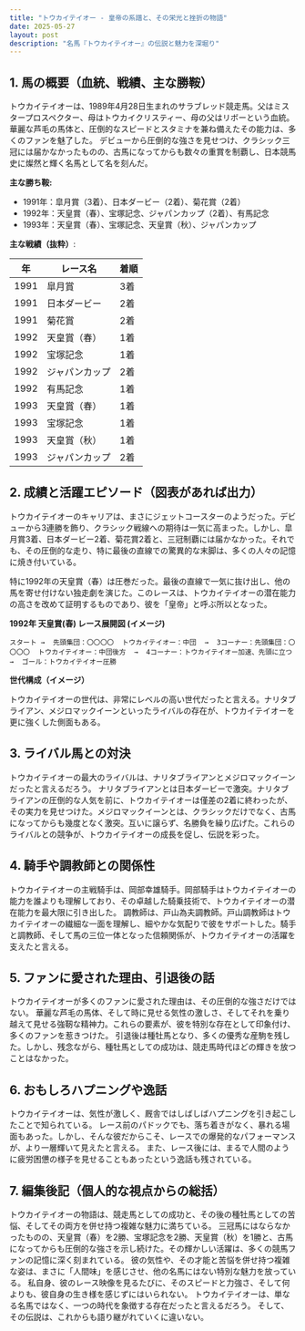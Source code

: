 ```yaml
---
title: "トウカイテイオー - 皇帝の系譜と、その栄光と挫折の物語"
date: 2025-05-27
layout: post
description: "名馬『トウカイテイオー』の伝説と魅力を深堀り"
---
```


## 1. 馬の概要（血統、戦績、主な勝鞍）

トウカイテイオーは、1989年4月28日生まれのサラブレッド競走馬。父はミスタープロスペクター、母はトウカイクリスティー、母の父はリボーという血統。  華麗な芦毛の馬体と、圧倒的なスピードとスタミナを兼ね備えたその能力は、多くのファンを魅了した。  デビューから圧倒的な強さを見せつけ、クラシック三冠には届かなかったものの、古馬になってからも数々の重賞を制覇し、日本競馬史に燦然と輝く名馬として名を刻んだ。

**主な勝ち鞍:**

* 1991年：皐月賞（3着）、日本ダービー（2着）、菊花賞（2着）
* 1992年：天皇賞（春）、宝塚記念、ジャパンカップ（2着）、有馬記念
* 1993年：天皇賞（春）、宝塚記念、天皇賞（秋）、ジャパンカップ


**主な戦績（抜粋）**:

| 年 | レース名             | 着順 |
|---|----------------------|-----|
| 1991 | 皐月賞               | 3着 |
| 1991 | 日本ダービー           | 2着 |
| 1991 | 菊花賞               | 2着 |
| 1992 | 天皇賞（春）           | 1着 |
| 1992 | 宝塚記念             | 1着 |
| 1992 | ジャパンカップ         | 2着 |
| 1992 | 有馬記念             | 1着 |
| 1993 | 天皇賞（春）           | 1着 |
| 1993 | 宝塚記念             | 1着 |
| 1993 | 天皇賞（秋）           | 1着 |
| 1993 | ジャパンカップ         | 2着 |


## 2. 成績と活躍エピソード（図表があれば出力）

トウカイテイオーのキャリアは、まさにジェットコースターのようだった。デビューから3連勝を飾り、クラシック戦線への期待は一気に高まった。しかし、皐月賞3着、日本ダービー2着、菊花賞2着と、三冠制覇には届かなかった。それでも、その圧倒的な走り、特に最後の直線での驚異的な末脚は、多くの人々の記憶に焼き付いている。

特に1992年の天皇賞（春）は圧巻だった。最後の直線で一気に抜け出し、他の馬を寄せ付けない独走劇を演じた。このレースは、トウカイテイオーの潜在能力の高さを改めて証明するものであり、彼を「皇帝」と呼ぶ所以となった。

**1992年 天皇賞(春) レース展開図 (イメージ)**

```
スタート →  先頭集団：〇〇〇〇  トウカイテイオー：中団  →  3コーナー：先頭集団：〇〇〇〇  トウカイテイオー：中団後方  →  4コーナー：トウカイテイオー加速、先頭に立つ  →  ゴール：トウカイテイオー圧勝
```

**世代構成（イメージ）**

トウカイテイオーの世代は、非常にレベルの高い世代だったと言える。ナリタブライアン、メジロマックイーンといったライバルの存在が、トウカイテイオーを更に強くした側面もある。


## 3. ライバル馬との対決

トウカイテイオーの最大のライバルは、ナリタブライアンとメジロマックイーンだったと言えるだろう。  ナリタブライアンとは日本ダービーで激突。ナリタブライアンの圧倒的な人気を前に、トウカイテイオーは僅差の2着に終わったが、その実力を見せつけた。メジロマックイーンとは、クラシックだけでなく、古馬になってからも幾度となく激突。互いに譲らず、名勝負を繰り広げた。これらのライバルとの競争が、トウカイテイオーの成長を促し、伝説を彩った。


## 4. 騎手や調教師との関係性

トウカイテイオーの主戦騎手は、岡部幸雄騎手。岡部騎手はトウカイテイオーの能力を誰よりも理解しており、その卓越した騎乗技術で、トウカイテイオーの潜在能力を最大限に引き出した。  調教師は、戸山為夫調教師。戸山調教師はトウカイテイオーの繊細な一面を理解し、細やかな気配りで彼をサポートした。騎手と調教師、そして馬の三位一体となった信頼関係が、トウカイテイオーの活躍を支えたと言える。


## 5. ファンに愛された理由、引退後の話

トウカイテイオーが多くのファンに愛された理由は、その圧倒的な強さだけではない。  華麗な芦毛の馬体、そして時に見せる気性の激しさ、そしてそれを乗り越えて見せる強靭な精神力。これらの要素が、彼を特別な存在として印象付け、多くのファンを惹きつけた。  引退後は種牡馬となり、多くの優秀な産駒を残した。しかし、残念ながら、種牡馬としての成功は、競走馬時代ほどの輝きを放つことはなかった。


## 6. おもしろハプニングや逸話

トウカイテイオーは、気性が激しく、厩舎ではしばしばハプニングを引き起こしたことで知られている。  レース前のパドックでも、落ち着きがなく、暴れる場面もあった。しかし、そんな彼だからこそ、レースでの爆発的なパフォーマンスが、より一層輝いて見えたと言える。  また、レース後には、まるで人間のように疲労困憊の様子を見せることもあったという逸話も残されている。


## 7. 編集後記（個人的な視点からの総括）

トウカイテイオーの物語は、競走馬としての成功と、その後の種牡馬としての苦悩、そしてその両方を併せ持つ複雑な魅力に満ちている。  三冠馬にはならなかったものの、天皇賞（春）を2勝、宝塚記念を2勝、天皇賞（秋）を1勝と、古馬になってからも圧倒的な強さを示し続けた。その輝かしい活躍は、多くの競馬ファンの記憶に深く刻まれている。  彼の気性や、その才能と苦悩を併せ持つ複雑な姿は、まさに「人間味」を感じさせ、他の名馬にはない特別な魅力を放っている。  私自身、彼のレース映像を見るたびに、そのスピードと力強さ、そして何よりも、彼自身の生き様を感じずにはいられない。  トウカイテイオーは、単なる名馬ではなく、一つの時代を象徴する存在だったと言えるだろう。  そして、その伝説は、これからも語り継がれていくに違いない。
